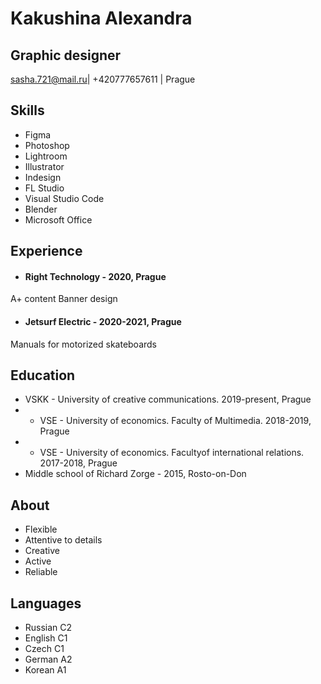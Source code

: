 # Kakushina Alexandra
## Graphic designer


sasha.721@mail.ru| +420777657611 | Prague

## Skills
* Figma
* Photoshop
* Lightroom
* Illustrator
* Indesign
* FL Studio
* Visual Studio Code
* Blender
* Microsoft Office

## Experience
* #### Right Technology - 2020, Prague
A+ content
Banner design


* #### Jetsurf Electric - 2020-2021, Prague
Manuals for motorized skateboards


## Education
* VSKK - University of creative communications. 2019-present, Prague
* * VSE - University of economics. Faculty of Multimedia. 2018-2019, Prague
* * VSE - University of economics. Facultyof international relations. 2017-2018, Prague
* Middle school of Richard Zorge - 2015, Rosto-on-Don




## About
* Flexible
* Attentive to details
* Creative
* Active
* Reliable

## Languages
* Russian C2
* English C1
* Czech C1
* German A2
* Korean A1



